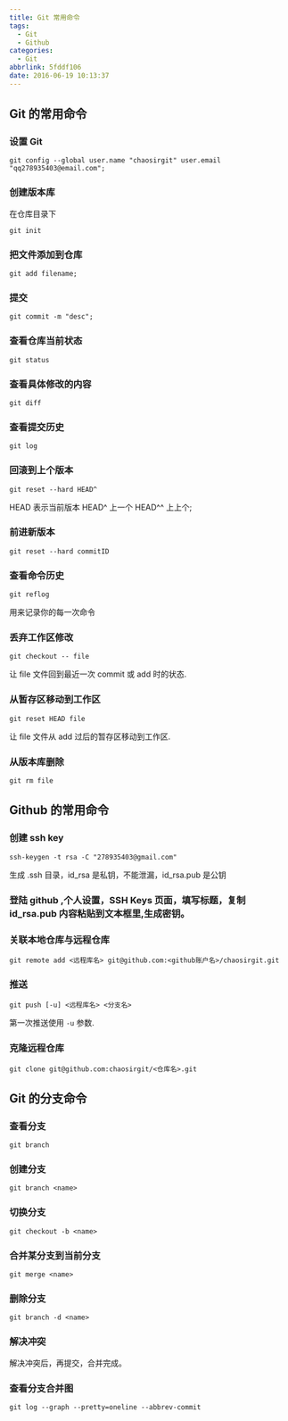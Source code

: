 ```yaml
---
title: Git 常用命令
tags:
  - Git
  - Github
categories:
  - Git
abbrlink: 5fddf106
date: 2016-06-19 10:13:37
---
```

## Git 的常用命令
<!--more-->
### 设置 Git

```shell
git config --global user.name "chaosirgit" user.email "qq278935403@email.com";
```

### 创建版本库

在仓库目录下

```
git init
```

### 把文件添加到仓库

```
git add filename;
```

### 提交
```
git commit -m "desc";
```

### 查看仓库当前状态
```
git status
```

### 查看具体修改的内容
    
```
git diff
```

### 查看提交历史

```
git log
```

### 回滚到上个版本
```
git reset --hard HEAD^
```
HEAD 表示当前版本 HEAD^ 上一个 HEAD^^ 上上个;

### 前进新版本
    
```
git reset --hard commitID
```

### 查看命令历史
```
git reflog
```
用来记录你的每一次命令

### 丢弃工作区修改
```
git checkout -- file
```
让 file 文件回到最近一次 commit 或 add 时的状态.

### 从暂存区移动到工作区
    
```
git reset HEAD file
```
让 file 文件从 add 过后的暂存区移动到工作区.

### 从版本库删除
```
git rm file
```

## Github 的常用命令

### 创建 ssh key
    
```
ssh-keygen -t rsa -C "278935403@gmail.com"
```

生成 .ssh 目录，id_rsa 是私钥，不能泄漏，id_rsa.pub 是公钥

### 登陆 github ,个人设置，SSH Keys 页面，填写标题，复制 id_rsa.pub 内容粘贴到文本框里,生成密钥。

### 关联本地仓库与远程仓库
    
```
git remote add <远程库名> git@github.com:<github账户名>/chaosirgit.git
```

### 推送

```
git push [-u] <远程库名> <分支名>
```

第一次推送使用 `-u` 参数.

### 克隆远程仓库
```
git clone git@github.com:chaosirgit/<仓库名>.git
```

## Git 的分支命令

### 查看分支
    
```
git branch
```
### 创建分支
    
```
git branch <name>
```

### 切换分支
    
```
git checkout -b <name>
```

### 合并某分支到当前分支
    
```
git merge <name>
```

### 删除分支
    
```
git branch -d <name>
```

### 解决冲突  
解决冲突后，再提交，合并完成。

### 查看分支合并图
```
git log --graph --pretty=oneline --abbrev-commit
```